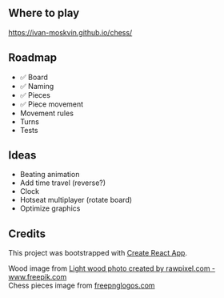 ## Where to play

https://ivan-moskvin.github.io/chess/

## Roadmap
- ✅ Board
- ✅ Naming
- ✅ Pieces
- ✅ Piece movement
- Movement rules
- Turns
- Tests️

## Ideas
- Beating animation
- Add time travel (reverse?)
- Clock
- Hotseat multiplayer (rotate board)
- Optimize graphics

## Credits

This project was bootstrapped with [Create React App](https://github.com/facebook/create-react-app).

Wood image from <a href="https://www.freepik.com/photos/light-wood">Light wood photo created by rawpixel.com - www.freepik.com</a><br />
Chess pieces image from <a href="https://www.freepnglogos.com/pics/chess">freepnglogos.com</a>